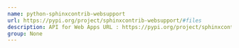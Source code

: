 ```yaml
---
name: python-sphinxcontrib-websupport
url: https://pypi.org/project/sphinxcontrib-websupport/#files
description: API for Web Apps URL : https://pypi.org/project/sphinxcontrib-websupport/#files Groups : None
group: None
---
```

